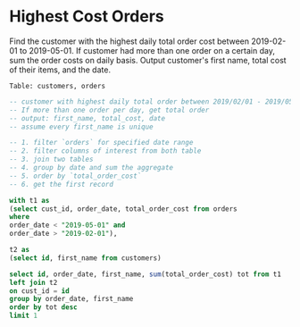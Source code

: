 # Highest Cost Orders

Find the customer with the highest daily total order cost between 2019-02-01 to 2019-05-01. If customer had more than one order on a certain day, sum the order costs on daily basis. Output customer's first name, total cost of their items, and the date.

```
Table: customers, orders
```

```sql
-- customer with highest daily total order between 2019/02/01 - 2019/05/01.
-- If more than one order per day, get total order
-- output: first_name, total_cost, date
-- assume every first_name is unique

-- 1. filter `orders` for specified date range
-- 2. filter columns of interest from both table
-- 3. join two tables
-- 4. group by date and sum the aggregate
-- 5. order by `total_order_cost`
-- 6. get the first record

with t1 as
(select cust_id, order_date, total_order_cost from orders
where
order_date < "2019-05-01" and
order_date > "2019-02-01"),

t2 as
(select id, first_name from customers)

select id, order_date, first_name, sum(total_order_cost) tot from t1
left join t2
on cust_id = id
group by order_date, first_name
order by tot desc
limit 1
```

